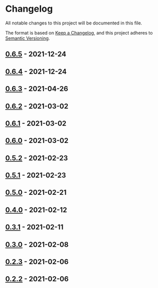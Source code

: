 # Changelog

All notable changes to this project will be documented in this file.

The format is based on [Keep a Changelog], and this project adheres to
[Semantic Versioning].

## [0.6.5] - 2021-12-24

## [0.6.4] - 2021-12-24

## [0.6.3] - 2021-04-26

## [0.6.2] - 2021-03-02

## [0.6.1] - 2021-03-02

## [0.6.0] - 2021-03-02

## [0.5.2] - 2021-02-23

## [0.5.1] - 2021-02-23

## [0.5.0] - 2021-02-21

## [0.4.0] - 2021-02-12

## [0.3.1] - 2021-02-11

## [0.3.0] - 2021-02-08

## [0.2.3] - 2021-02-06

## [0.2.2] - 2021-02-06

[keep a changelog]: https://keepachangelog.com/en/1.0.0/
[semantic versioning]: https://semver.org/spec/v2.0.0.html
[0.6.5]: https://github.com/sylc/dkill/compare/0.6.4...0.6.5
[0.6.4]: https://github.com/sylc/dkill/compare/0.6.3...0.6.4
[0.6.3]: https://github.com/sylc/dkill/compare/0.6.2...0.6.3
[0.6.2]: https://github.com/sylc/dkill/compare/0.6.1...0.6.2
[0.6.1]: https://github.com/sylc/dkill/compare/0.6.0...0.6.1
[0.6.0]: https://github.com/sylc/dkill/compare/0.5.2...0.6.0
[0.5.2]: https://github.com/sylc/dkill/compare/0.5.1...0.5.2
[0.5.1]: https://github.com/sylc/dkill/compare/0.5.0...0.5.1
[0.5.0]: https://github.com/sylc/dkill/compare/0.4.0...0.5.0
[0.4.0]: https://github.com/sylc/dkill/compare/0.3.1...0.4.0
[0.3.1]: https://github.com/sylc/dkill/compare/0.3.0...0.3.1
[0.3.0]: https://github.com/sylc/dkill/compare/0.2.3...0.3.0
[0.2.3]: https://github.com/sylc/dkill/compare/0.2.2...0.2.3
[0.2.2]: https://github.com/sylc/dkill/compare/0.2.2
